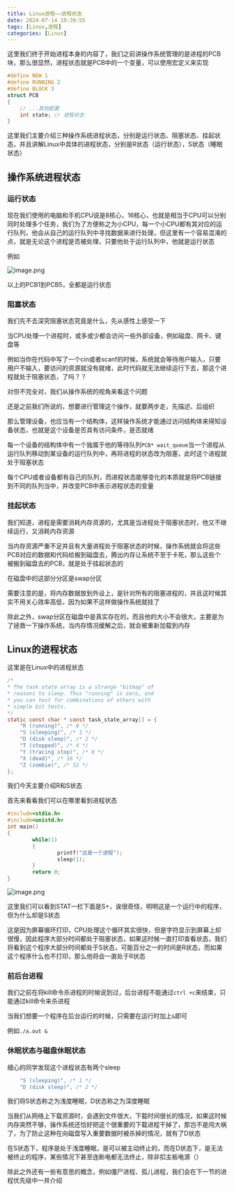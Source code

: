 ```yaml
---
title: Linux进程——进程状态
date: 2024-07-14 19:39:55
tags: [Linux,进程]
categories: [Linux]
---
```


这里我们终于开始进程本身的内容了，我们之前讲操作系统管理的是进程的PCB块，那么很显然，进程状态就是PCB中的一个变量，可以使用宏定义来实现

```c
#define NEW 1
#define RUNNING 2
#define BLOCK 3
struct PCB
{
    // ...其他配置
    int state; // 进程状态
}
```

这里我们主要介绍三种操作系统进程状态，分别是运行状态、阻塞状态、挂起状态，并且讲解Linux中具体的进程状态，分别是R状态（运行状态），S状态（睡眠状态）

## 操作系统进程状态

### 运行状态

现在我们使用的电脑和手机CPU说是8核心，16核心，也就是相当于CPU可以分别同时处理多个任务，我们为了方便称之为小CPU，每一个小CPU都有其对应的运行队列，他会从自己的运行队列中寻找数据来进行处理，但这里有一个容易混淆的点，就是无论这个进程是否被处理，只要他处于运行队列中，他就是运行状态

例如

![image.png](https://s2.loli.net/2024/07/14/rtFkfpwuEZTalh1.png)

以上的PCB1到PCB5，全都是运行状态

### 阻塞状态

我们先不去深究阻塞状态究竟是什么，先从感性上感受一下

当CPU处理一个进程时，或多或少都会访问一些外部设备，例如磁盘、网卡、键盘等

例如当你在代码中写了一个cin或者scanf的时候，系统就会等待用户输入，只要用户不输入，要访问的资源就没有就绪，此时代码就无法继续运行下去，那这个进程就处于阻塞状态，了吗？？

对但不完全对，我们从操作系统的视角来看这个问题

还是之前我们所说的，想要进行管理这个操作，就要两步走，先描述、后组织

那么管理设备，也应当有一个结构体，这样操作系统才能通过访问结构体来得知设备状态，也就是这个设备是否具有访问条件，是否就绪

每一个设备的结构体中有一个独属于他的等待队列`PCB* wait_queue`当一个进程从运行队列移动到某设备的运行队列中，再将进程的状态改为阻塞，此时这个进程就处于阻塞状态

每个CPU或者设备都有自己的队列，而进程状态能够变化的本质就是将PCB链接到不同的队列当中，并改变PCB中表示进程状态的变量

### 挂起状态

我们知道，进程是需要消耗内存资源的，尤其是当进程处于阻塞状态时，他又不继续运行，又消耗内存资源

当内存资源严重不足并且有大量进程处于阻塞状态的时候，操作系统就会将这些PCB对应的数据和代码给搬到磁盘去，腾出内存让系统不至于卡死，那么这些个被搬到磁盘去的PCB，就是处于挂起状态的

在磁盘中的这部分分区是swap分区

需要注意的是，将内存数据放到外设上，是针对所有的阻塞进程的，并且这时候其实不用关心效率高低，因为如果不这样做操作系统就挂了

除此之外，swap分区在磁盘中是真实存在的，而且他的大小不会很大，主要是为了拯救一下操作系统，当内存情况缓解之后，就会被重新加载到内存

## Linux的进程状态

这里是在Linux中的进程状态

```c
/*
* The task state array is a strange "bitmap" of
* reasons to sleep. Thus "running" is zero, and
* you can test for combinations of others with
* simple bit tests.
*/
static const char * const task_state_array[] = {
    "R (running)", /* 0 */
    "S (sleeping)", /* 1 */
    "D (disk sleep)", /* 2 */
    "T (stopped)", /* 4 */
    "t (tracing stop)", /* 8 */
    "X (dead)", /* 16 */
    "Z (zombie)", /* 32 */
};
```

我们今天主要介绍R和S状态

首先来看看我们可以在哪里看到进程状态

```c
#include<stdio.h>
#include<unistd.h>
int main()
{
        while(1)
        {
                printf("这是一个进程");
                sleep(1);
        }
        return 0;
}
```



![image.png](https://s2.loli.net/2024/07/14/B1xb8vgUhMREfJp.png)

这里我们可以看到STAT一栏下面是S+，诶很奇怪，明明这是一个运行中的程序，但为什么却是S状态

这是因为屏幕循环打印，CPU处理这个循环其实很快，但是字符显示到屏幕上却很慢，因此程序大部分时间都处于阻塞状态，如果这时候一直打印查看状态，我们将看到这个程序大部分时间都处于S状态，可能百分之一的时间是R状态，而如果这个程序什么也不打印，那么他将会一直处于R状态

### 前后台进程

我们之前在将kill命令杀进程的时候说到过，后台进程不能通过`ctrl +c`来结束，只能通过kill命令来杀进程

当我们想要一个程序在后台运行的时候，只需要在运行时加上`&`即可

例如`./a.out &`

### 休眠状态与磁盘休眠状态

细心的同学发现这个进程状态有两个sleep

```c
    "S (sleeping)", /* 1 */
    "D (disk sleep)", /* 2 */
```

我们将S状态称之为浅度睡眠，D状态称之为深度睡眠

当我们从网络上下载资源时，会遇到文件很大，下载时间很长的情况，如果这时候内存突然不够，操作系统还恰好把这个很重要的下载进程干掉了，那岂不是闯大祸了，为了防止这种在向磁盘写入重要数据时被杀掉的情况，就有了D状态

在S状态下，程序是处于浅度睡眠，是可以被主动终止的，而在D状态下，是无法被终止的程序，某些情况下甚至连断电都无法终止，除非扣主板电源（）

除此之外还有一些有意思的概念，例如僵尸进程、孤儿进程，我们会在下一节的进程优先级中一并介绍
